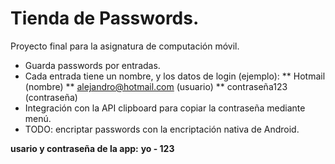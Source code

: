 # Tienda de Passwords.

Proyecto final para la asignatura de computación móvil.

* Guarda passwords por entradas.
* Cada entrada tiene un nombre, y los datos de login (ejemplo):
 ** Hotmail (nombre)
 ** alejandro@hotmail.com (usuario)
 ** contraseña123 (contraseña)
* Integración con la API clipboard para copiar la contraseña mediante menú.
* TODO: encriptar passwords con la encriptación nativa de Android.

**usario y contraseña de la app:**
**yo - 123**
